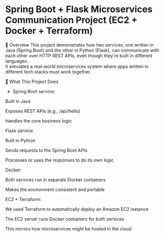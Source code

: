 # Spring Boot + Flask Microservices Communication Project (EC2 + Docker + Terraform)

🚀 Overview
This project demonstrates how two services, one written in Java (Spring Boot) and the other in Python (Flask), can communicate with each other over HTTP REST APIs, even though they're built in different languages. <br>
It simulates a real-world microservices system where apps written in different tech stacks must work together.

🔧 What This Project Does
- Spring Boot service:

 Built in Java

Exposes REST APIs (e.g., /api/hello)

Handles the core business logic

Flask service:

Built in Python

Sends requests to the Spring Boot APIs

Processes or uses the responses to do its own logic

Docker:

Both services run in separate Docker containers

Makes the environment consistent and portable

EC2 + Terraform:

We used Terraform to automatically deploy an Amazon EC2 instance

The EC2 server runs Docker containers for both services

This mirrors how microservices might be hosted in the cloud
